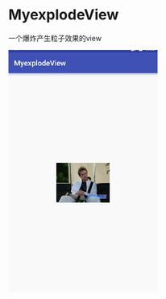 # MyexplodeView
一个爆炸产生粒子效果的view


![](https://github.com/Mraqfrod/MyexplodeView/blob/master/app/src/main/res/assets/myexplosion.gif)

